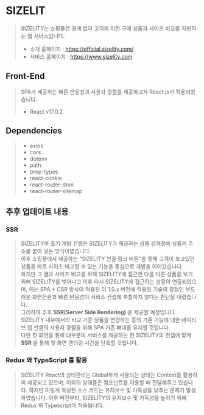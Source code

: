 # SIZELIT
> SIZELITY는 쇼핑몰간 경계 없이 고객의 이전 구매 상품과 사이즈 비교를 지원하는 웹 서비스입니다.
> + 소개 홈페이지     :  https://official.sizelity.com/
> + 서비스 홈페이지   :  https://www.sizelity.com

## Front-End
> SPA가 제공하는 빠른 반응성과 사용자 경험을 제공하고자 React.js가 적용되었습니다.
> + React v17.0.2

## Dependencies
> + axios
> + cors
> + dotenv
> + path
> + prop-types
> + react-cookie
> + react-router-dom
> + react-router-sitemap

## 추후 업데이트 내용
### SSR
> SIZELITY의 초기 개발 컨셉은 SIZELITY가 제공하는 상품 검색창에 상품의 주소를 붙여 넣는 방식이였습니다. <br />
> 이후 쇼핑몰에서 제공하는 "SIZELITY 연결 링크 버튼"을 통해 고객이 보고있던 상품을 바로 사이즈 비교할 수 있는 기능을 중심으로 개발을 이어갔습니다. <br />
> 하지만 그 결과 사이즈 비교를 위해 SIZELITY에 접근한 다음 다른 상품을 보기위해 SIZELITY를 벗어나고 이후 다시 SIZELITY에 접근하는 상황이 연출되었으며, 이는 SPA + CSR 방식이 적용된 이 1.0.x 버전에 적용된 기술의 장점인 부드러운 화면전환과 빠른 반응성이 서비스 컨셉에 부합하지 않다는 판단을 내렸습니다.. <br />
> 그리하여 추후 **SSR(Server Side Rendering)** 을 제공할 예정입니다. <br />
> SIZELITY 내부에서의 비교 기준 상품을 변경하는 등의 기존 기능에 대한 네이티브 앱 만큼의 사용자 경험을 위해 SPA 기존 뼈대를 유지할 것입니다. <br />
> 다만 첫 화면을 통해 대부분의 서비스를 제공하는 현 SIZELITY의 컨셉에 맞게 **SSR** 을 통해 첫 화면 렌더링 시간을 단축할 것입니다. 

### Redux 와 TypeScript 를 활용
> SIZELITY React의 상태관리는 Global하게 사용되는 상태는 Context를 활용하여 제공되고 있으며, 이외의 상태들은 컴포넌트를 이용할 때 전달해주고 있습니다.
> 하지만 이렇게 작성된 소스 코드는 유지보수 및 가독성을 낮추는 문제가 발생하였습니다.
> 이후 버전부터, SIZELITY의 유지보수 및 가독성을 높이기 위해 Redux 와 Typescript가 적용됩니다.
